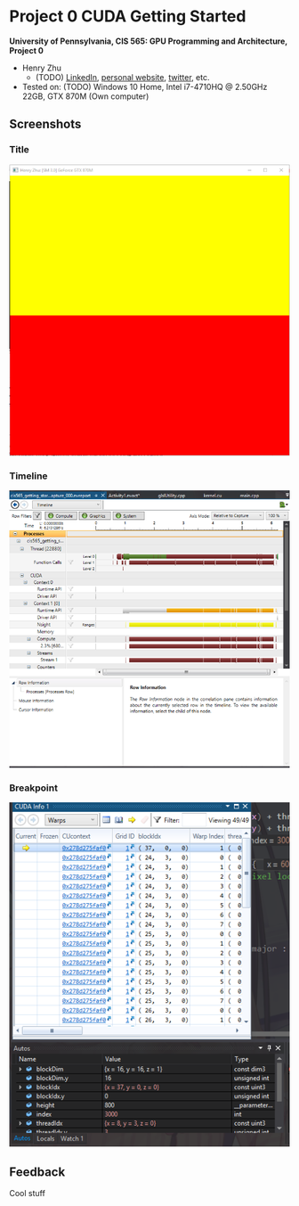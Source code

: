 Project 0 CUDA Getting Started
====================

**University of Pennsylvania, CIS 565: GPU Programming and Architecture, Project 0**

* Henry Zhu
  * (TODO) [LinkedIn](https://www.linkedin.com/in/henry-zhu-347233121/), [personal website](https://maknee.github.io/), [twitter](https://twitter.com/maknees1), etc.
* Tested on: (TODO) Windows 10 Home, Intel i7-4710HQ @ 2.50GHz 22GB, GTX 870M (Own computer)

## Screenshots

### Title

![Title](images/title.png)

### Timeline

![Timeline](images/timeline.png)

### Breakpoint

![Breakpoint](images/breakpoint.png)

## Feedback

Cool stuff


